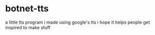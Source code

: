 # botnet-tts
a little tts program i made using google's tts 
i hope it helps people get inspired to make stuff
